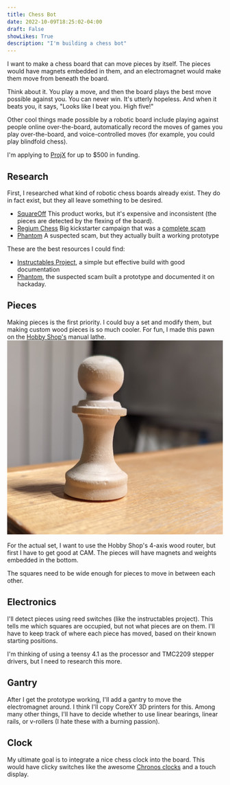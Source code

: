 ```yaml
---
title: Chess Bot
date: 2022-10-09T18:25:02-04:00
draft: False
showLikes: True
description: "I'm building a chess bot"
---
```


I want to make a chess board that can move pieces by itself. The pieces would have magnets embedded in them, and an electromagnet would make them move from beneath the board. 

Think about it. You play a move, and then the board plays the best move possible against you. You can never win. It's utterly hopeless. And when it beats you, it says, "Looks like I beat you. High five!"

Other cool things made possible by a robotic board include playing against people online over-the-board, automatically record the moves of games you play over-the-board, and voice-controlled moves (for example, you could play blindfold chess).

I'm applying to [ProjX](https://projx.mit.edu/) for up to $500 in funding.

## Research
First, I researched what kind of robotic chess boards already exist. They do in fact exist, but they all leave something to be desired. 

 - [SquareOff](https://squareoffnow.com/) This product works, but it's expensive and inconsistent (the pieces are detected by the flexing of the board). 
 - [Regium Chess](https://www.facebook.com/watch/?v=794043774452044) Big kickstarter campaign that was a [complete scam](https://lichess.org/blog/XlE48hEAACIAQv2F/regium-extraordinary-claims-require-extraordinary-evidence)
 - [Phantom](https://www.kickstarter.com/projects/wondersubstance/phantom-the-most-advanced-chess-board-in-the-world) A suspected scam, but they actually built a working prototype

These are the best resources I could find:
 - [Instructables Project](https://www.instructables.com/Automated-Chessboard/), a simple but effective build with good documentation
 - [Phantom](https://hackaday.io/project/179268-automatic-chessboard), the suspected scam built a prototype and documented it on hackaday.

## Pieces
Making pieces is the first priority. I could buy a set and modify them, but making custom wood pieces is so much cooler. For fun, I made this pawn on the [Hobby Shop's](https://studentlife.mit.edu/hobbyshop) manual lathe.
![Pawn](images/pawn.jpg)

For the actual set, I want to use the Hobby Shop's 4-axis wood router, but first I have to get good at CAM. The pieces will have magnets and weights embedded in the bottom.

The squares need to be wide enough for pieces to move in between each other.

## Electronics
I'll detect pieces using reed switches (like the instructables project). This tells me which squares are occupied, but not what pieces are on them. I'll have to keep track of where each piece has moved, based on their known starting positions.

I'm thinking of using a teensy 4.1 as the processor and TMC2209 stepper drivers, but I need to research this more.

## Gantry
After I get the prototype working, I'll add a gantry to move the electromagnet around. I think I'll copy CoreXY 3D printers for this. Among many other things, I'll have to decide whether to use linear bearings, linear rails, or v-rollers (I hate these with a burning passion).

## Clock
My ultimate goal is to integrate a nice chess clock into the board. This would have clicky switches like the awesome [Chronos clocks](https://www.amazon.com/US-Chess-Federation-Chronos-Digital/dp/B012B9YPC6/ref=sr_1_3) and a touch display. 